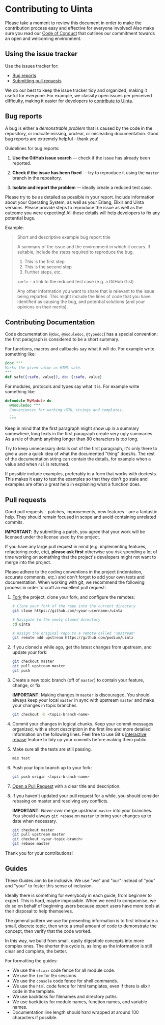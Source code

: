 # Contributing to Uinta

Please take a moment to review this document in order to make the contribution
process easy and effective for everyone involved!
Also make sure you read our [Code of Conduct](CODE_OF_CONDUCT.md) that outlines our commitment towards an open and welcoming environment.

## Using the issue tracker

Use the issues tracker for:

* [Bug reports](#bug-reports)
* [Submitting pull requests](#pull-requests)

We do our best to keep the issue tracker tidy and organized, making it useful
for everyone. For example, we classify open issues per perceived difficulty,
making it easier for developers to [contribute to Uinta](#pull-requests).

## Bug reports

A bug is either a _demonstrable problem_ that is caused by the code in the repository,
or indicate missing, unclear, or misleading documentation. Good bug reports are extremely
helpful - thank you!

Guidelines for bug reports:

1. **Use the GitHub issue search** &mdash; check if the issue has already been
   reported.

2. **Check if the issue has been fixed** &mdash; try to reproduce it using the
   `master` branch in the repository.

3. **Isolate and report the problem** &mdash; ideally create a reduced test
   case.

Please try to be as detailed as possible in your report. Include information about
your Operating System, as well as your Erlang, Elixir and Uinta versions. Please provide steps to
reproduce the issue as well as the outcome you were expecting! All these details
will help developers to fix any potential bugs.

Example:

> Short and descriptive example bug report title
>
> A summary of the issue and the environment in which it occurs. If suitable,
> include the steps required to reproduce the bug.
>
> 1. This is the first step
> 2. This is the second step
> 3. Further steps, etc.
>
> `<url>` - a link to the reduced test case (e.g. a GitHub Gist)
>
> Any other information you want to share that is relevant to the issue being
> reported. This might include the lines of code that you have identified as
> causing the bug, and potential solutions (and your opinions on their
> merits).

## Contributing Documentation

Code documentation (`@doc`, `@moduledoc`, `@typedoc`) has a special convention:
the first paragraph is considered to be a short summary.

For functions, macros and callbacks say what it will do. For example write
something like:

```elixir
@doc """
Marks the given value as HTML safe.
"""
def safe({:safe, value}), do: {:safe, value}
```

For modules, protocols and types say what it is. For example write
something like:

```elixir
defmodule MyModule do
  @moduledoc """
  Conveniences for working HTML strings and templates.
  ...
  """
```

Keep in mind that the first paragraph might show up in a summary somewhere, long
texts in the first paragraph create very ugly summaries. As a rule of thumb
anything longer than 80 characters is too long.

Try to keep unnecessary details out of the first paragraph, it's only there to
give a user a quick idea of what the documented "thing" does/is. The rest of the
documentation string can contain the details, for example when a value and when
`nil` is returned.

If possible include examples, preferably in a form that works with doctests.
This makes it easy to test the examples so that they don't go stale and examples
are often a great help in explaining what a function does.

## Pull requests

Good pull requests - patches, improvements, new features - are a fantastic
help. They should remain focused in scope and avoid containing unrelated
commits.

**IMPORTANT**: By submitting a patch, you agree that your work will be
licensed under the license used by the project.

If you have any large pull request in mind (e.g. implementing features,
refactoring code, etc), **please ask first** otherwise you risk spending
a lot of time working on something that the project's developers might
not want to merge into the project.

Please adhere to the coding conventions in the project (indentation,
accurate comments, etc.) and don't forget to add your own tests and
documentation. When working with git, we recommend the following process
in order to craft an excellent pull request:

1. [Fork](https://help.github.com/articles/fork-a-repo/) the project, clone your fork,
   and configure the remotes:

   ```bash
   # Clone your fork of the repo into the current directory
   git clone https://github.com/<your-username>/uinta

   # Navigate to the newly cloned directory
   cd uinta

   # Assign the original repo to a remote called "upstream"
   git remote add upstream https://github.com/podium/uinta
   ```

2. If you cloned a while ago, get the latest changes from upstream, and update your fork:

   ```bash
   git checkout master
   git pull upstream master
   git push
   ```

3. Create a new topic branch (off of `master`) to contain your feature, change,
   or fix.

   **IMPORTANT**: Making changes in `master` is discouraged. You should always
   keep your local `master` in sync with upstream `master` and make your
   changes in topic branches.

   ```bash
   git checkout -b <topic-branch-name>
   ```

4. Commit your changes in logical chunks. Keep your commit messages organized,
   with a short description in the first line and more detailed information on
   the following lines. Feel free to use Git's
   [interactive rebase](https://help.github.com/articles/about-git-rebase/)
   feature to tidy up your commits before making them public.

5. Make sure all the tests are still passing.

   ```bash
   mix test
   ```

6. Push your topic branch up to your fork:

   ```bash
   git push origin <topic-branch-name>
   ```

7. [Open a Pull Request](https://help.github.com/articles/about-pull-requests/)
    with a clear title and description.

8. If you haven't updated your pull request for a while, you should consider
   rebasing on master and resolving any conflicts.

   **IMPORTANT**: _Never ever_ merge upstream `master` into your branches. You
   should always `git rebase` on `master` to bring your changes up to date when
   necessary.

   ```bash
   git checkout master
   git pull upstream master
   git checkout <your-topic-branch>
   git rebase master
   ```

Thank you for your contributions!

## Guides

These Guides aim to be inclusive. We use "we" and "our" instead of "you" and
"your" to foster this sense of inclusion.

Ideally there is something for everybody in each guide, from beginner to expert.
This is hard, maybe impossible. When we need to compromise, we do so on behalf
of beginning users because expert users have more tools at their disposal to
help themselves.

The general pattern we use for presenting information is to first introduce a
small, discrete topic, then write a small amount of code to demonstrate the
concept, then verify that the code worked.

In this way, we build from small, easily digestible concepts into more complex
ones. The shorter this cycle is, as long as the information is still clear and
complete, the better.

For formatting the guides:

- We use the `elixir` code fence for all module code.
- We use the `iex` for IEx sessions.
- We use the `console` code fence for shell commands.
- We use the `html` code fence for html templates, even if there is elixir code
  in the template.
- We use backticks for filenames and directory paths.
- We use backticks for module names, function names, and variable names.
- Documentation line length should hard wrapped at around 100 characters if possible.
